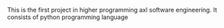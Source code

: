This is the first project in higher programming axl software engineering.
It consists of python programming language
